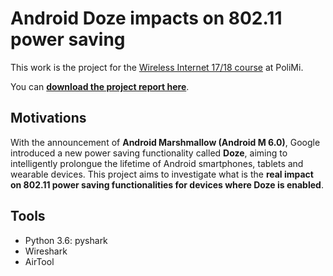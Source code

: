 # Android Doze impacts on 802.11 power saving
This work is the project for the [Wireless Internet 17/18 course](http://www.antlab.polimi.it/ale-teaching/wireless-internet) at PoliMi.

You can **[download the project report here](https://github.com/ste23droid/doze_802.11/raw/master/Doze.pdf)**.

## Motivations
With the announcement of **Android Marshmallow (Android M 6.0)**, Google
introduced a new power saving functionality called **Doze**, aiming to intelligently prolongue the lifetime of Android smartphones, tablets and wearable devices. This project aims to investigate what is the **real impact on 802.11 power saving functionalities for devices where Doze is enabled**.

## Tools
* Python 3.6: pyshark
* Wireshark
* AirTool
